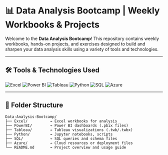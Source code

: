 # 📊 Data Analysis Bootcamp | Weekly Workbooks & Projects

Welcome to the **Data Analysis Bootcamp**! This repository contains weekly workbooks, hands-on projects, and exercises designed to build and sharpen your data analysis skills using a variety of tools and technologies.

---

## 🛠️ Tools & Technologies Used

![Excel](https://img.shields.io/badge/EXCEL-217346?style=for-the-badge&logo=microsoft-excel&logoColor=white)
![Power BI](https://img.shields.io/badge/POWER%20BI-F2C811?style=for-the-badge&logo=powerbi&logoColor=black)
![Tableau](https://img.shields.io/badge/TABLEAU-E97627?style=for-the-badge&logo=tableau&logoColor=white)
![Python](https://img.shields.io/badge/PYTHON-3776AB?style=for-the-badge&logo=python&logoColor=white)
![SQL](https://img.shields.io/badge/SQL-4479A1?style=for-the-badge&logo=postgresql&logoColor=white)
![Azure](https://img.shields.io/badge/AZURE-0078D4?style=for-the-badge&logo=microsoftazure&logoColor=white)

---

## 📁 Folder Structure

```plaintext
Data-Analysis-Bootcamp/
├── Excel/          → Excel workbooks for analysis
├── PowerBI/        → Power BI dashboards (.pbix files)
├── Tableau/        → Tableau visualizations (.twb/.twbx)
├── Python/         → Jupyter notebooks, scripts
├── SQL/            → SQL queries and schema files
├── Azure/          → Cloud resources or deployment files
└── README.md       → Project overview and usage guide
